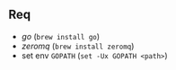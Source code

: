 ## Req

- _go_ (`brew install go`)
- _zeromq_ (`brew install zeromq`)
- set env `GOPATH` (`set -Ux GOPATH <path>`)


